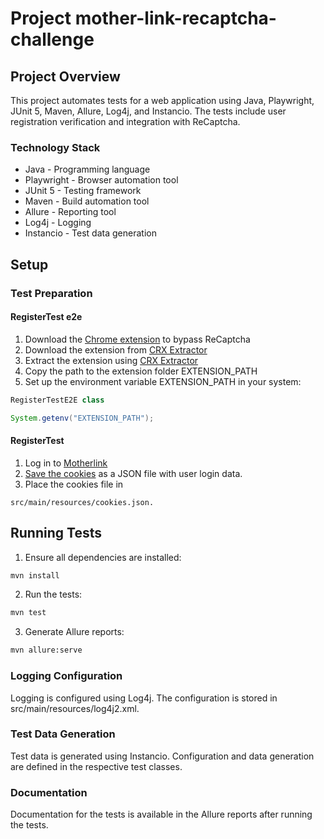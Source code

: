 # Project mother-link-recaptcha-challenge
## Project Overview
This project automates tests for a web application using Java, Playwright, JUnit 5, Maven, Allure, Log4j, and Instancio. The tests include user registration verification and integration with ReCaptcha.

### Technology Stack
- Java - Programming language
- Playwright - Browser automation tool
- JUnit 5 - Testing framework
- Maven - Build automation tool
- Allure - Reporting tool
- Log4j - Logging
- Instancio - Test data generation

## Setup
### Test Preparation
#### RegisterTest e2e

1. Download the [Chrome extension](https://chromewebstore.google.com/detail/nocoding-data-scraper-eas/ojaffphbffmdaicdkahnmihipclmepok) to bypass ReCaptcha
2. Download the extension from [CRX Extractor](https://crxextractor.com/)
3. Extract the extension using [CRX Extractor](https://crxextractor.com/)
4. Copy the path to the extension folder EXTENSION_PATH
5. Set up the environment variable EXTENSION_PATH in your system:

```java
RegisterTestE2E class 

System.getenv("EXTENSION_PATH");
```
#### RegisterTest 
1. Log in to [Motherlink](https://mc-99999.motherlink.io/)
2. [Save the cookies](https://chromewebstore.google.com/detail/editthiscookie/fngmhnnpilhplaeedifhccceomclgfbg?hl=uk) as a JSON file with user login data.
3. Place the cookies file in 
```file
src/main/resources/cookies.json.
```

## Running Tests
1. Ensure all dependencies are installed:
```bash
mvn install
```
2. Run the tests:
```bash
mvn test
```
3. Generate Allure reports:
```bash
mvn allure:serve
```
### Logging Configuration
Logging is configured using Log4j. The configuration is stored in src/main/resources/log4j2.xml.

### Test Data Generation
Test data is generated using Instancio. Configuration and data generation are defined in the respective test classes.

### Documentation
Documentation for the tests is available in the Allure reports after running the tests.
